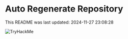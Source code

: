 # Auto Regenerate Repository

This README was last updated: 2024-11-27 23:08:28

 ![TryHackMe](https://tryhackme.com/badge/533634)